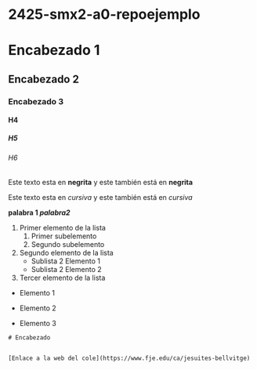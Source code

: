 # 2425-smx2-a0-repoejemplo


# Encabezado 1 
## Encabezado 2
### Encabezado 3
#### H4
##### H5
###### H6

Este texto esta en **negrita** y este también está en __negrita__

Este texto esta en *cursiva* y este también está en _cursiva_

**palabra 1 _palabra2_**

1. Primer elemento de la lista
	1. Primer subelemento
	2. Segundo subelemento
2. Segundo elemento de la lista
	* Sublista 2 Elemento 1
	* Sublista 2 Elemento 2
3. Tercer elemento de la lista

* Elemento 1
- Elemento 2
+ Elemento 3

``# Encabezado``

```HTML

[Enlace a la web del cole](https://www.fje.edu/ca/jesuites-bellvitge)

